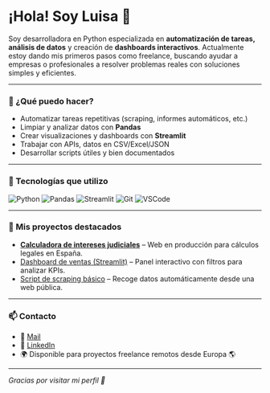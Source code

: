 # ¡Hola! Soy Luisa 👋

Soy desarrolladora en Python especializada en **automatización de tareas, análisis de datos** y creación de **dashboards interactivos**. Actualmente estoy dando mis primeros pasos como freelance, buscando ayudar a empresas o profesionales a resolver problemas reales con soluciones simples y eficientes.

---

### 🚀 ¿Qué puedo hacer?
- Automatizar tareas repetitivas (scraping, informes automáticos, etc.)
- Limpiar y analizar datos con **Pandas**
- Crear visualizaciones y dashboards con **Streamlit**
- Trabajar con APIs, datos en CSV/Excel/JSON
- Desarrollar scripts útiles y bien documentados

---

### 🧰 Tecnologías que utilizo
![Python](https://img.shields.io/badge/-Python-333333?style=flat&logo=python)
![Pandas](https://img.shields.io/badge/-Pandas-150458?style=flat&logo=pandas)
![Streamlit](https://img.shields.io/badge/-Streamlit-FF4B4B?style=flat&logo=streamlit)
![Git](https://img.shields.io/badge/-Git-F05032?style=flat&logo=git)
![VSCode](https://img.shields.io/badge/-VSCode-007ACC?style=flat&logo=visual-studio-code)

---

### 📂 Mis proyectos destacados
- [**Calculadora de intereses judiciales**](https://interesesjudiciales.es) – Web en producción para cálculos legales en España.
- [Dashboard de ventas (Streamlit)](link-aquí-pronto) – Panel interactivo con filtros para analizar KPIs.
- [Script de scraping básico](link-pronto) – Recoge datos automáticamente desde una web pública.

---

### 📫 Contacto
- 📧 [Mail](luisagarciatorres@gmail.com)
- 💼 [LinkedIn](https:www.linkedin.com/in/luisa-garcia-torres)  
- 🌍 Disponible para proyectos freelance remotos desde Europa 🌎

---

_Gracias por visitar mi perfil 🤗_  

